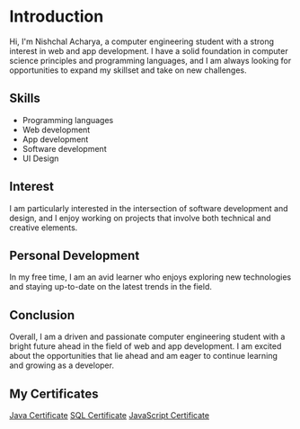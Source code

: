 <h1>Introduction</h1>
    <p>Hi, I'm Nishchal Acharya, a computer engineering student with a strong interest in web and app development. I have a solid foundation in computer science principles and programming languages, and I am always looking for opportunities to expand my skillset and take on new challenges.</p>

<h2>Skills</h2>
<ul>
  <li>Programming languages</li>
  <li>Web development</li>
  <li>App development</li>
  <li>Software development</li>
  <li>UI Design</li>
</ul>

<h2>Interest</h2>
<p>I am particularly interested in the intersection of software development and design, and I enjoy working on projects that involve both technical and creative elements.</p>

<h2>Personal Development</h2>
<p>In my free time, I am an avid learner who enjoys exploring new technologies and staying up-to-date on the latest trends in the field.</p>

<h2>Conclusion</h2>
<p>Overall, I am a driven and passionate computer engineering student with a bright future ahead in the field of web and app development. I am excited about the opportunities that lie ahead and am eager to continue learning and growing as a developer.</p>

<h2>My Certificates</h2>
<a href="https://www.hackerrank.com/certificates/c3f62970bb65" target="_blank" title="click me to see my java certificate">Java Certificate</a>
<a href="https://www.hackerrank.com/certificates/8c2d5a1146de" target="_blank" title="click me to see my sql certificate">SQL Certificate</a>
<a href="https://www.hackerrank.com/certificates/180e3a64718c" target="_blank" title="click me to see my JavaScript certificate">JavaScript Certificate</a>
